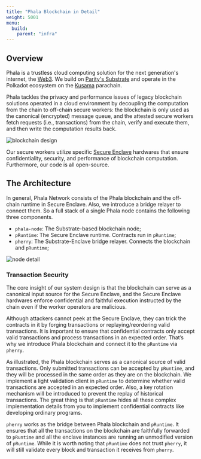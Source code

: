 ```yaml
---
title: "Phala Blockchain in Detail"
weight: 5001
menu:
  build:
    parent: "infra"
---
```


## Overview

Phala is a trustless cloud computing solution for the next generation's internet, the [Web3](https://web3.foundation/). We build on [Parity's Substrate](https://www.parity.io/technologies/substrate/) and operate in the Polkadot ecosystem on the [Kusama](https://kusama.network/) parachain.

Phala tackles the privacy and performance issues of legacy blockchain solutions operated in a cloud environment by decoupling the computation from the chain to off-chain secure workers: the blockchain is only used as the canonical (encrypted) message queue, and the attested secure workers fetch requests (i.e., transactions) from the chain, verify and execute them, and then write the computation results back.

![blockchain design](/images/learn/phala-design.png)

Our secure workers utilize specific [Secure Enclave](https://en.wikipedia.org/wiki/Trusted_execution_environment) hardwares that ensure confidentiality, security, and performance of blockchain computation. Furthermore, our code is all open-source.

## The Architecture

In general, Phala Network consists of the Phala blockchain and the off-chain runtime in Secure Enclave. Also, we introduce a bridge relayer to connect them. So a full stack of a single Phala node contains the following three components.

- `phala-node`: The Substrate-based blockchain node;
- `pRuntime`: The Secure Enclave runtime. Contracts run in `pRuntime`;
- `pherry`: The Substrate-Enclave bridge relayer. Connects the blockchain and `pRuntime`;

![node detail](/images/learn/node-detail.png)

### Transaction Security

The core insight of our system design is that the blockchain can serve as a canonical input source for the Secure Enclave, and the Secure Enclave hardwares enforce confidential and faithful execution instructed by the chain even if the worker operators are malicious.

Although attackers cannot peek at the Secure Enclave, they can trick the contracts in it by forging transactions or replaying/reordering valid transactions. It is important to ensure that confidential contracts only accept valid transactions and process transactions in an expected order. That’s why we introduce Phala blockchain and connect it to the `pRuntime` via `pherry`.

As illustrated, the Phala blockchain serves as a canonical source of valid transactions. Only submitted transactions can be accepted by `pRuntime`, and they will be processed in the same order as they are on the blockchain. We implement a light validation client in `pRuntime` to determine whether valid transactions are accepted in an expected order. Also, a key rotation mechanism will be introduced to prevent the replay of historical transactions. The great thing is that `pRuntime` hides all these complex implementation details from you to implement confidential contracts like developing ordinary programs.

`pherry` works as the bridge between Phala blockchain and `pRuntime`. It ensures that all the transactions on the blockchain are faithfully forwarded to `pRuntime` and all the enclave instances are running an unmodified version of `pRuntime`. While it is worth noting that `pRuntime` does not trust `pherry`, it will still validate every block and transaction it receives from `pherry`.
